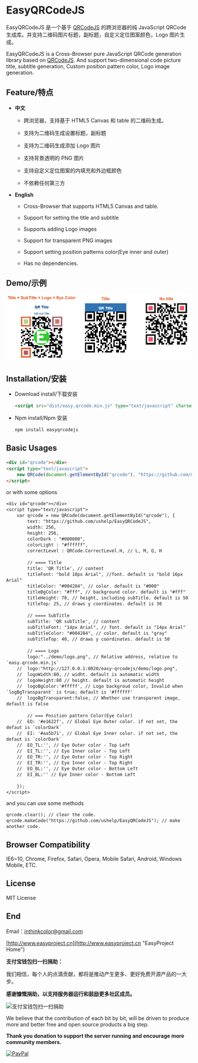 # EasyQRCodeJS

EasyQRCodeJS 是一个基于 [QRCodeJS](https://github.com/davidshimjs/qrcodejs "QRCodeJS") 的跨浏览器的纯 JavaScript QRCode 生成库。并支持二维码图片标题，副标题，自定义定位图案颜色，Logo 图片生成。


EasyQRCodeJS is a Cross-Browser pure JavaScript QRCode generation library based on [QRCodeJS](https://github.com/davidshimjs/qrcodejs "QRCodeJS"). And support two-dimensional code picture title, subtitle generation, Custom position pattern color, Logo image generation.


## Feature/特点

- **中文**

	- 跨浏览器，支持基于 HTML5 Canvas 和 table 的二维码生成。
	
	- 支持为二维码生成设置标题，副标题
	
	- 支持为二维码生成添加 Logo 图片
	
	- 支持背景透明的 PNG 图片

    - 支持自定义定位图案的内填充和外边框颜色
	
	- 不依赖任何第三方


- **English**

	- Cross-Browser that supports HTML5 Canvas and table.
	
	- Support for setting the title and subtitle 
	
	- Supports adding Logo images 
	
	- Support for transparent PNG images

    - Support setting position patterns color(Eye inner and outer)
	
	- Has no dependencies.

## Demo/示例

![Demo](doc/images/demo.png)

## Installation/安装

- Download install/下载安装

	```HTML
	<script src="dist/easy.qrcode.min.js" type="text/javascript" charset="utf-8"></script>
	
	```

- Npm install/Npm 安装

	```BASH
	npm install easyqrcodejs
	```


## Basic Usages
```HTML
<div id="qrcode"></div>
<script type="text/javascript">
	new QRCode(document.getElementById("qrcode"), "https://github.com/ushelp/EasyQRCodeJS");
</script>
```

or with some options

```JS
<div id="qrcode"></div>
<script type="text/javascript">
	var qrcode = new QRCode(document.getElementById("qrcode"), {
		text: "https://github.com/ushelp/EasyQRCodeJS",
		width: 256,
		height: 256,
		colorDark : "#000000",
		colorLight : "#ffffff",
		correctLevel : QRCode.CorrectLevel.H, // L, M, Q, H
		
		// ==== Title
		title: 'QR Title', // content 
		titleFont: "bold 18px Arial", //font. default is "bold 16px Arial"
		titleColor: "#004284", // color. default is "#000"
		titleBgColor: "#fff", // background color. default is "#fff"
		titleHeight: 70, // height, including subTitle. default is 50
		titleTop: 25, // draws y coordinates. default is 30
		
		// ==== SubTitle
		subTitle: 'QR subTitle', // content
		subTitleFont: "14px Arial", // font. default is "14px Arial"
		subTitleColor: "#004284", // color. default is "gray"
		subTitleTop: 40, // draws y coordinates. default is 50
		
		// ==== Logo
		logo:"../demo/logo.png", // Relative address, relative to `easy.qrcode.min.js`
	//	logo:"http://127.0.0.1:8020/easy-qrcodejs/demo/logo.png", 
	//	logoWidth:80, // widht. default is automatic width
	//	logoHeight:80 // height. default is automatic height
	//	logoBgColor:'#fffff', // Logo backgroud color, Invalid when `logBgTransparent` is true; default is '#ffffff'
	//	logoBgTransparent:false, // Whether use transparent image, default is false
					
		// === Position pattern Color(Eye Color)
	//	EO: '#e1622f', // Global Eye Outer color. if not set, the defaut is `colorDark`
	//	EI: '#aa5b71', // Global Eye Inner color. if not set, the defaut is `colorDark`
	//	EO_TL:'', // Eye Outer color - Top Left 
	//	EI_TL:'', // Eye Inner color - Top Left 
	//	EO_TR:'', // Eye Outer color - Top Right 
	//	EI_TR:'', // Eye Inner color - Top Right 
	//	EO_BL:'', // Eye Outer color - Bottom Left 
	//	EI_BL:'' // Eye Inner color - Bottom Left 
		
	});
</script>
```

and you can use some methods

```JS
qrcode.clear(); // clear the code.
qrcode.makeCode("https://github.com/ushelp/EasyQRCodeJS"); // make another code.
```

## Browser Compatibility
IE6~10, Chrome, Firefox, Safari, Opera, Mobile Safari, Android, Windows Mobile, ETC.

## License
MIT License

## End

Email：<inthinkcolor@gmail.com>

[http://www.easyproject.cn](http://www.easyproject.cn "EasyProject Home")


**支付宝钱包扫一扫捐助：**

我们相信，每个人的点滴贡献，都将是推动产生更多、更好免费开源产品的一大步。

**感谢慷慨捐助，以支持服务器运行和鼓励更多社区成员。**

<img alt="支付宝钱包扫一扫捐助" src="http://www.easyproject.cn/images/s.png"  title="支付宝钱包扫一扫捐助"  height="256" width="256"></img>



We believe that the contribution of each bit by bit, will be driven to produce more and better free and open source products a big step.

**Thank you donation to support the server running and encourage more community members.**

[![PayPal](http://www.easyproject.cn/images/paypaldonation5.jpg)](https://www.paypal.me/easyproject/10 "Make payments with PayPal - it's fast, free and secure!")

